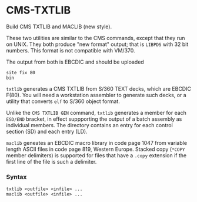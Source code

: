 # CMS-TXTLIB
Build CMS TXTLIB and MACLIB (new style).

These two utilities are similar to the CMS commands, except that they
run on UNIX.
They both produce "new format" output; that is `LIBPDS` with 32 bit
numbers.
This format is not compatible with VM/370.

The output from both is EBCDIC and should be uploaded
```
site fix 80
bin
```
`txtlib` generates a CMS TXTLIB from S/360 TEXT decks, which are
EBCDIC F(80).
You will need a workstation assembler to generate such decks,
or a utility that converts `elf` to S/360 object format.

Unlike the `CMS TXTLIB GEN` command, `txtlib` generates a member for each
`ESD/END` bracket, in effect suppporting the output of a batch assembly
as individual members.
The directory contains an entry for each control section (SD) and each
entry (LD).

`maclib` geneates an EBCDIC macro library in code page 1047 from variable length
ASCII files in code page 819, Western Europe.
Stacked copy (`*COPY` member delimiters) is supported for
files that have a `.copy` extension if the first line
of the file is such
a delimiter.


### Syntax
```
txtlib <outfile> <infile> ...
maclib <outfile> <infile> ...
```
